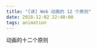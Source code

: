 ```yaml
---
title: "[译] Web 动画的 12 个原则"
date: 2018-12-02 22:40:00
tags: animation
---
```


动画的十二个原则
<!--more-->

